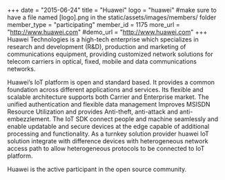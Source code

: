 +++
date = "2015-06-24"
title = "Huawei"
logo = "huawei" #make sure to have a file named [logo].png in the static/assets/images/members/ folder
member_type = "participating"
member_id = 1175
more_url = "http://www.huawei.com"
#demo_url = "http://www.huawei.com"
+++
Huawei Technologies is a high-tech enterprise which specializes in research and development (R&D), production and marketing of communications equipment, providing customized network solutions for telecom carriers in optical, fixed, mobile and data communications networks.
 
Huawei’s IoT platform is open and standard based. It provides a common foundation across different applications and services. Its flexible  and scalable architecture supports both Carrier and Enterprise market. The unified authentication and flexible data management Improves MSISDN Resource Utilization and provides Anti-theft, anti-attack and anti-embezzlement. The IoT SDK connect people and machine seamlessly and enable updatable and secure devices at the edge capable of additional processing and functionality. As a turnkey solution provider huawei IoT solution integrate with difference devices with heterogeneous network access path to allow heterogeneous protocols  to be connected to IoT platform.
 
Huawei is the active participant in the open source community.